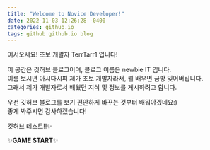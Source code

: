 ```yaml
---
title: "Welcome to Novice Developer!"
date: 2022-11-03 12:26:28 -0400
categories: github.io
tags: github github.io blog
---
```

어서오세요! 초보 개발자 TerrTarr1 입니다!   


이 공간은 깃허브 블로그이며, 블로그 이름은 newbie IT 입니다.   
이름 보시면 아시다시피 제가 초보 개발자라서, 뭘 배우면 금방 잊어버립니다.   
그래서 제가 개발자로서 배웠던 지식 및 정보를 게시하려고 합니다.   

우선 깃허브 블로그를 보기 편안하게 바꾸는 것부터 배워야겠네요:)   
좋게 봐주시면 감사하겠습니다!

깃허브 테스트!!✨

✨**GAME START**✨
